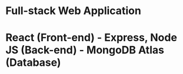 # Full-stack Web Application

# React (Front-end) - Express, Node JS (Back-end) - MongoDB Atlas (Database)

